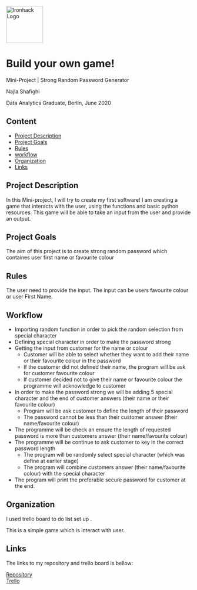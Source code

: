 <img src="https://bit.ly/2VnXWr2" alt="Ironhack Logo" width="100"/>

# Build your own game!

Mini-Project | Strong Random Password Generator

Najla Shafighi

Data Analytics Graduate, Berlin, June 2020

## Content 

- [Project Description](#project-description)
- [Project Goals](#project-goals)
- [Rules](#rules)
- [workflow](#workflow)
- [Organization](#organization)
- [Links](#links)

<a id ='project-description'></a>
## Project Description

In this Mini-project, I will try to create my first software! I am creating a game that interacts with the user, using the functions and basic python resources. This game will be able to take an input from the user and provide an output.

<a id ='project-goals'></a>
## Project Goals

The aim of this project is to create strong random password which containes user first name or favourite colour

<a id ='rules'></a>
## Rules

The user need to provide the input. The input can be users favourite colour or user First Name. 

<a id ='workflow'></a>
## Workflow
* Importing random function in order to pick the random selection from special character
* Defining special character in order to make the password strong
* Getting the input from customer for the name or colour
   * Customer will be able to select whether they want to add their name or their favourite colour in the password
   * If the customer did not defined their name, the program will be ask for customer favourite colour
   * If customer decided not to give their name or favourite colour the programme will acknowledge to customer
* In order to make the password strong we will be adding 5 special character and the end of customer answers (their name or their favourite colour)   
  * Program will be ask customer to define the length of their password
  * The password cannot be less than their customer answer (their name/favourite colour)
* The programme will be check an ensure the length of requested password is more than customers answer (their name/favourite colour)
* The programme will be continue to ask customer to key in the correct password length
  * The program will be randomly select special character (which was define at earlier stage)
  * The program will combine customers answer (their name/favourite colour) with the special character 
* The program will print the preferable secure password for customer at the end.



<a id ='organization'></a>
## Organization

I used trello board to do list set up .

This is a simple game which is interact with user.

<a id ='links'></a>
## Links

The links to my repository and trello board is bellow:  

[Repository](https://github.com/Najla-Sh/Mini-Project-Strong-Random-Password-Generator/tree/master#organization)   
[Trello](https://trello.com/b/gQpbpLJ7/strong-random-password-generator)  
